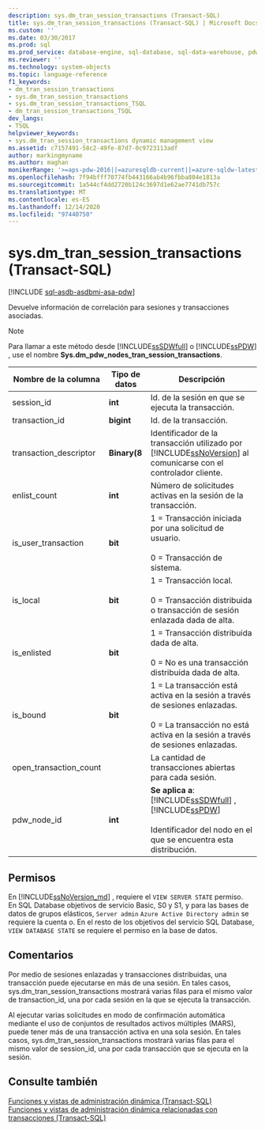 ```yaml
---
description: sys.dm_tran_session_transactions (Transact-SQL)
title: sys.dm_tran_session_transactions (Transact-SQL) | Microsoft Docs
ms.custom: ''
ms.date: 03/30/2017
ms.prod: sql
ms.prod_service: database-engine, sql-database, sql-data-warehouse, pdw
ms.reviewer: ''
ms.technology: system-objects
ms.topic: language-reference
f1_keywords:
- dm_tran_session_transactions
- sys.dm_tran_session_transactions
- sys.dm_tran_session_transactions_TSQL
- dm_tran_session_transactions_TSQL
dev_langs:
- TSQL
helpviewer_keywords:
- sys.dm_tran_session_transactions dynamic management view
ms.assetid: c7157491-58c2-49fe-87d7-0c9723113adf
author: markingmyname
ms.author: maghan
monikerRange: '>=aps-pdw-2016||=azuresqldb-current||=azure-sqldw-latest||>=sql-server-2016||>=sql-server-linux-2017||=azuresqldb-mi-current'
ms.openlocfilehash: 7f94bfff70774fb443166ab4b96fbba804e1813a
ms.sourcegitcommit: 1a544cf4dd2720b124c3697d1e62ae7741db757c
ms.translationtype: MT
ms.contentlocale: es-ES
ms.lasthandoff: 12/14/2020
ms.locfileid: "97440750"
---
```

# <a name="sysdm_tran_session_transactions-transact-sql"></a>sys.dm_tran_session_transactions (Transact-SQL)
[!INCLUDE [sql-asdb-asdbmi-asa-pdw](../../includes/applies-to-version/sql-asdb-asdbmi-asa-pdw.md)]

  Devuelve información de correlación para sesiones y transacciones asociadas.  
  
> [!NOTE]  
>  Para llamar a este método desde [!INCLUDE[ssSDWfull](../../includes/sssdwfull-md.md)] o [!INCLUDE[ssPDW](../../includes/sspdw-md.md)] , use el nombre **Sys.dm_pdw_nodes_tran_session_transactions**.  
  
|Nombre de la columna|Tipo de datos|Descripción|  
|-----------------|---------------|-----------------|  
|session_id|**int**|Id. de la sesión en que se ejecuta la transacción.|  
|transaction_id|**bigint**|Id. de la transacción.|  
|transaction_descriptor|**Binary(8**|Identificador de la transacción utilizado por [!INCLUDE[ssNoVersion](../../includes/ssnoversion-md.md)] al comunicarse con el controlador cliente.|  
|enlist_count|**int**|Número de solicitudes activas en la sesión de la transacción.|  
|is_user_transaction|**bit**|1 = Transacción iniciada por una solicitud de usuario.<br /><br /> 0 = Transacción de sistema.|  
|is_local|**bit**|1 = Transacción local.<br /><br /> 0 = Transacción distribuida o transacción de sesión enlazada dada de alta.|  
|is_enlisted|**bit**|1 = Transacción distribuida dada de alta.<br /><br /> 0 = No es una transacción distribuida dada de alta.|  
|is_bound|**bit**|1 = La transacción está activa en la sesión a través de sesiones enlazadas.<br /><br /> 0 = La transacción no está activa en la sesión a través de sesiones enlazadas.|  
|open_transaction_count||La cantidad de transacciones abiertas para cada sesión.|  
|pdw_node_id|**int**|**Se aplica a**: [!INCLUDE[ssSDWfull](../../includes/sssdwfull-md.md)] , [!INCLUDE[ssPDW](../../includes/sspdw-md.md)]<br /><br /> Identificador del nodo en el que se encuentra esta distribución.|  
  
## <a name="permissions"></a>Permisos

En [!INCLUDE[ssNoVersion_md](../../includes/ssnoversion-md.md)] , requiere el `VIEW SERVER STATE` permiso.   
En SQL Database objetivos de servicio Basic, S0 y S1, y para las bases de datos de grupos elásticos, `Server admin` `Azure Active Directory admin` se requiere la cuenta o. En el resto de los objetivos del servicio SQL Database, `VIEW DATABASE STATE` se requiere el permiso en la base de datos.   

## <a name="remarks"></a>Comentarios  
 Por medio de sesiones enlazadas y transacciones distribuidas, una transacción puede ejecutarse en más de una sesión. En tales casos, sys.dm_tran_session_transactions mostrará varias filas para el mismo valor de transaction_id, una por cada sesión en la que se ejecuta la transacción.  
  
 Al ejecutar varias solicitudes en modo de confirmación automática mediante el uso de conjuntos de resultados activos múltiples (MARS), puede tener más de una transacción activa en una sola sesión. En tales casos, sys.dm_tran_session_transactions mostrará varias filas para el mismo valor de session_id, una por cada transacción que se ejecuta en la sesión.  
  
## <a name="see-also"></a>Consulte también  
 [Funciones y vistas de administración dinámica &#40;Transact-SQL&#41;](~/relational-databases/system-dynamic-management-views/system-dynamic-management-views.md)   
 [Funciones y vistas de administración dinámica relacionadas con transacciones &#40;Transact-SQL&#41;](../../relational-databases/system-dynamic-management-views/transaction-related-dynamic-management-views-and-functions-transact-sql.md)  
  
  


